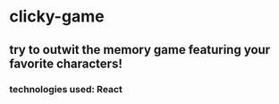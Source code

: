 # clicky-game

## try to outwit the memory game featuring your favorite characters!

### technologies used: React
